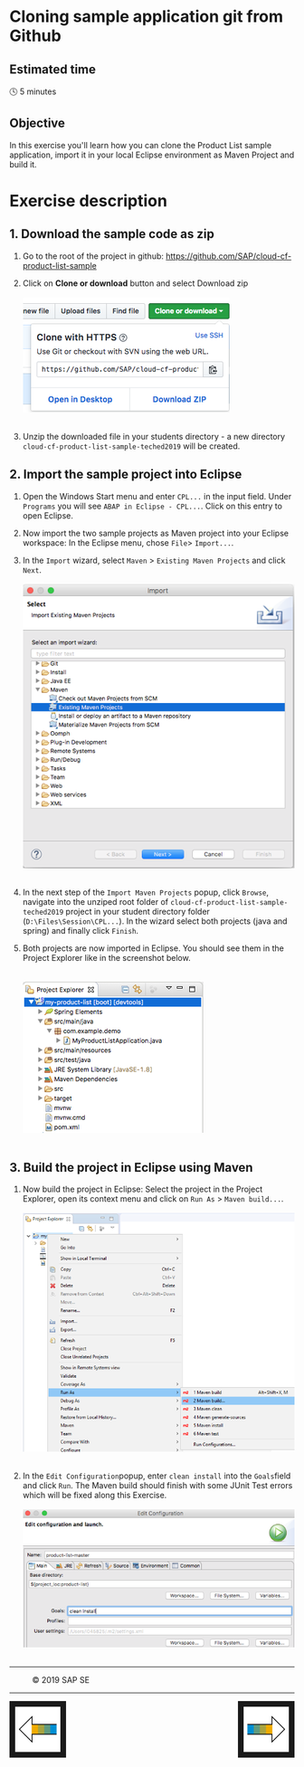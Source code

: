 # Cloning sample application git from Github

## Estimated time

:clock4: 5 minutes

## Objective

In this exercise you'll learn how you can clone the Product List sample application, import it in your local Eclipse environment as Maven Project and build it.

# Exercise description

## 1. Download the sample code as zip
1. Go to the root of the project in github: https://github.com/SAP/cloud-cf-product-list-sample
2. Click on **Clone or download** button and select Download zip
<br><br>
![Download ZIP](/img/github_download_zip.png?raw=true)
<br><br>

3.  Unzip the downloaded file in your students directory - a new directory ```cloud-cf-product-list-sample-teched2019``` will be created.

## 2. Import the sample project into Eclipse
1. Open the Windows Start menu and enter ```CPL...``` in the input field. Under ```Programs``` you will see ```ABAP in Eclipse - CPL...```. Click on this entry to open Eclipse.
2. Now import the two sample projects as Maven project into your Eclipse workspace: In the Eclipse menu, chose ```File```> ```Import...```.
3. In the ```Import``` wizard, select ```Maven``` > ```Existing Maven Projects``` and click ```Next```.
<br><br>
![Import Maven Project](/img/import_maven_project.png?raw=true)
<br><br>

4. In the next step of the ```Import Maven Projects``` popup, click ```Browse```, navigate into the unziped root folder of ```cloud-cf-product-list-sample-teched2019``` project in your student directory folder (```D:\Files\Session\CPL...```). In the wizard select both projects (java and spring) and finally click ```Finish```.
5. Both projects are now imported in Eclipse. You should see them in the Project Explorer like in the screenshot below.  
<br><br>
![Import Maven Project](/img/imported_project_eclipse.png?raw=true)
<br><br>

## 3. Build the project in Eclipse using Maven  

1. Now build the project in Eclipse: Select the project in the Project Explorer, open its context menu and click on ```Run As``` > ```Maven build...```.
<br><br>
![Import Maven Project](/img/run_maven_build.png?raw=true)
<br><br>

2. In the ```Edit Configuration```popup, enter ```clean install``` into the ```Goals```field and click ```Run```. 
The Maven build should finish with some JUnit Test errors which will be fixed along this Exercise. 
<br><br>
![Import Maven Project](/img/maven_clean_install.png?raw=true)
<br><br>

***
<dl>
  <dd>
  <div class="footer">&copy; 2019 SAP SE</div>
  </dd>
</dl>
<hr>
<a href="/exercises/01_setup/README.md">
  <img src="/img/arrow_left.png" height="80" border="10" align="left" alt="Previous Exercise" title="Previous Exercise: Setup environment">
</a>
<a href="/exercises/09_secure/README.md">
  <img src="/img/arrow_right.png" height="80" border="10" align="right" alt="Next Exercise" title="Next Exercise: Secure your application">
</a>

